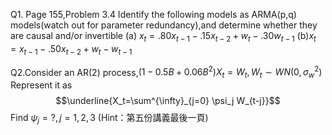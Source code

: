 Q1. Page 155,Problem 3.4
Identify the following models as ARMA(p,q) models(watch out for parameter redundancy),and determine whether they are causal and/or invertible
(a) $x_t=.80x_{t-1}-.15x_{t-2}+w_t-.30w_{t-1}$
(b)$x_t=x_{t-1}-.50x_{t-2}+w_t-w_{t-1}$

Q2.Consider an AR(2) process,$(1-0.5B+0.06B^2)X_t=W_t,W_t \sim WN(0,\sigma^2_w)$
Represent it  as $$\underline{X_t=\sum^{\infty}_{j=0} \psi_j W_{t-j}}$$
Find $\psi_j=?,j=1,2,3$
(Hint：第五份講義最後一頁)